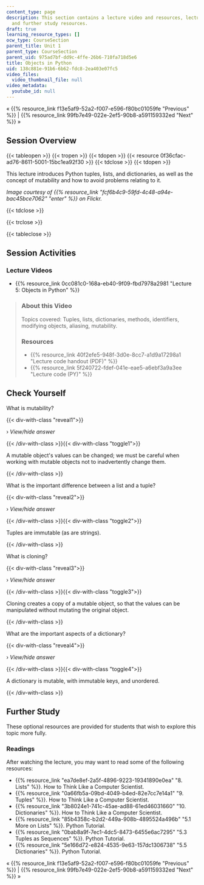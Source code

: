 ```yaml
---
content_type: page
description: This section contains a lecture video and resources, lecture questions,
  and further study resources.
draft: true
learning_resource_types: []
ocw_type: CourseSection
parent_title: Unit 1
parent_type: CourseSection
parent_uid: 975ad7bf-dd9c-4ffe-26b6-710fa718d5e6
title: Objects in Python
uid: 138c881e-91b6-6b62-fdc8-2ea403e07fc5
video_files:
  video_thumbnail_file: null
video_metadata:
  youtube_id: null
---
```

« {{% resource_link f13e5af9-52a2-f007-e596-f80bc01059fe "Previous" %}} | {{% resource_link 99fb7e49-022e-2ef5-90b8-a591159332ed "Next" %}} »

Session Overview
----------------

{{< tableopen >}}
{{< tropen >}}
{{< tdopen >}}
{{< resource 0f36cfac-ad76-8611-5001-15bc1ea92f30 >}}
{{< tdclose >}}
{{< tdopen >}}


This lecture introduces Python tuples, lists, and dictionaries, as well as the concept of mutability and how to avoid problems relating to it.

_Image courtesy of {{% resource_link "fcf6b4c9-59fd-4c48-a94e-bac45bce7062" "enter" %}} on Flickr._


{{< tdclose >}}

{{< trclose >}}

{{< tableclose >}}

Session Activities
------------------

### Lecture Videos

*   {{% resource_link 0cc081c0-168a-eb40-9f09-fbd7978a2981 "Lecture 5: Objects in Python" %}}

> ### About this Video
> 
> Topics covered: Tuples, lists, dictionaries, methods, identifiers, modifying objects, aliasing, mutability.
> 
> ### Resources
> 
> *   {{% resource_link 40f2efe5-948f-3d0e-8cc7-a1d9a17298a1 "Lecture code handout (PDF)" %}}
> *   {{% resource_link 5f240722-fdef-041e-eae5-a6ebf3a9a3ee "Lecture code (PY)" %}}

Check Yourself
--------------

What is mutability?

{{< div-with-class "reveal1">}}

› _View/hide answer_

{{< /div-with-class >}}{{< div-with-class "toggle1">}}

A mutable object's values can be changed; we must be careful when working with mutable objects not to inadvertently change them.

{{< /div-with-class >}}

What is the important difference between a list and a tuple?

{{< div-with-class "reveal2">}}

› _View/hide answer_

{{< /div-with-class >}}{{< div-with-class "toggle2">}}

Tuples are immutable (as are strings).

{{< /div-with-class >}}

What is cloning?

{{< div-with-class "reveal3">}}

› _View/hide answer_

{{< /div-with-class >}}{{< div-with-class "toggle3">}}

Cloning creates a copy of a mutable object, so that the values can be manipulated without mutating the original object.

{{< /div-with-class >}}

What are the important aspects of a dictionary?

{{< div-with-class "reveal4">}}

› _View/hide answer_

{{< /div-with-class >}}{{< div-with-class "toggle4">}}

A dictionary is mutable, with immutable keys, and unordered.

{{< /div-with-class >}}

Further Study
-------------

These optional resources are provided for students that wish to explore this topic more fully.

### Readings

After watching the lecture, you may want to read some of the following resources:

*   {{% resource_link "ea7de8ef-2a5f-4896-9223-19341890e0ea" "8\. Lists" %}}. How to Think Like a Computer Scientist.
*   {{% resource_link "0a66fb5a-09bd-4049-b4ed-82e7cc7e14a1" "9\. Tuples" %}}. How to Think Like a Computer Scientist.
*   {{% resource_link "3b8024e1-741c-45ae-ad88-61ed46031660" "10\. Dictionaries" %}}. How to Think Like a Computer Scientist.
*   {{% resource_link "85b4358c-b2d2-449a-908b-4895524a496b" "5.1 More on Lists" %}}. Python Tutorial.
*   {{% resource_link "0bab8a9f-7ec1-4dc5-8473-6455e6ac7295" "5.3 Tuples as Sequences" %}}. Python Tutorial.
*   {{% resource_link "5e166d72-e824-4535-9e63-157dc1306738" "5.5 Dictionaries" %}}. Python Tutorial.

« {{% resource_link f13e5af9-52a2-f007-e596-f80bc01059fe "Previous" %}} | {{% resource_link 99fb7e49-022e-2ef5-90b8-a591159332ed "Next" %}} »